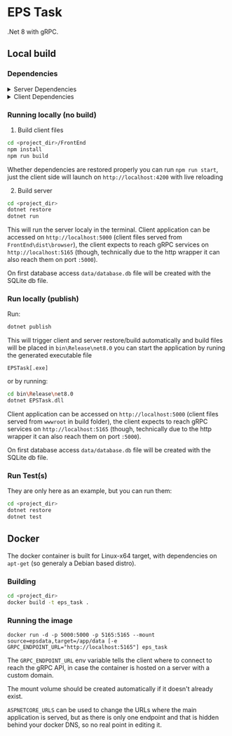 # EPS Task

.Net 8 with gRPC.

## Local build

### Dependencies
<details>
    <summary>Server Dependencies</summary>

* `.Net SDK` v8.0.4
* Packages:
    * `Grpc.AspNetCore` v2.57.0
    * `Grpc.AspNetCore.Web` v2.62.0
    * `Microsoft.AspNetCore.SpaServices` v3.1.32
    * `Microsoft.AspNetCore.SpaServices.Extensions` v8.0.4
    * `sqlite-net-pcl` v1.9.172
* For tests:
    * `Microsoft.NET.Test.Sdk` v17.9.0
    * `Moq` v4.20.70
    * `xUnit` v2.8.0
    * `xunit.runner.visualstudio` v2.8.0
</details>
<details>
    <summary>Client Dependencies</summary>

* Client:
    * `Nodejs` v20.13.1 (LTS)
    * `npm` v10.7.0
    * Runtime depndencies:
      * `Angular` v17.3.7
      * `@improbable-eng/grpc-web` v0.15.0
      * `google-protobuf` v3.21.2
      * `rxjs` v7.8.0
      * `zone.js` v0.14.3
      * `tslib` v2.3.0
    * Development dependencies:
      * `Angular CLI` v17.3.7
      * `Typescript` v5.4.2
      * `ts-protoc-gen` v0.15.0
      * `Express` v4.18.2

</details>

### Running locally (no build)
1. Build client files 
```bash
cd <project_dir>/FrontEnd
npm install
npm run build
```
Whether dependencies are restored properly you can run `npm run start`, just the client side will launch on `http://localhost:4200` with live reloading

2. Build server
```bash
cd <project_dir>
dotnet restore
dotnet run
```
This will run the server localy in the terminal. Client application can be accessed on `http://localhost:5000` (client files served from `FrontEnd\dist\browser`), the client expects to reach gRPC services on `http://localhost:5165` (though, technically due to the http wrapper it can also reach them on port `:5000`).

On first database access `data/database.db` file will be created with the SQLite db file.

### Run locally (publish)
Run:
```bash
dotnet publish
```
This will trigger client and server restore/build automatically and build files will be placed in `bin\Release\net8.0` you can start the application by runing the generated executable file 
```
EPSTask[.exe]
```
or by running:
```bash
cd bin\Release\net8.0
dotnet EPSTask.dll
```
Client application can be accessed on `http://localhost:5000` (client files served from `wwwroot` in build folder), the client expects to reach gRPC services on `http://localhost:5165` (though, technically due to the http wrapper it can also reach them on port `:5000`).

On first database access `data/database.db` file will be created with the SQLite db file.

### Run Test(s)
They are only here as an example, but you can run them:
```bash
cd <project_dir>
dotnet restore
dotnet test
```

## Docker 
The docker container is built for Linux-x64 target, with dependencies on `apt-get` (so generaly a Debian based distro).


### Building
```bash
cd <project_dir>
docker build -t eps_task .
```

### Running the image
```docker
docker run -d -p 5000:5000 -p 5165:5165 --mount source=epsdata,target=/app/data [-e GRPC_ENDPOINT_URL="http://localhost:5165"] eps_task
```

The `GRPC_ENDPOINT_URL` env variable tells the client where to connect to reach the gRPC API, in case the container is hosted on a server with a custom domain.

The mount volume should be created automatically if it doesn't already exist.

`ASPNETCORE_URLS` can be used to change the URLs where the main application is served, but as there is only one endpoint and that is hidden behind your docker DNS, so no real point in editing it.